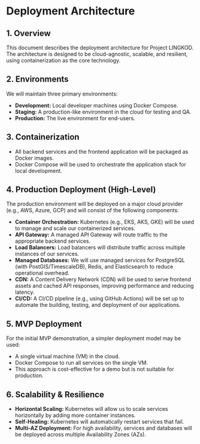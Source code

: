 # Deployment Architecture

## 1. Overview

This document describes the deployment architecture for Project LINGKOD. The architecture is designed to be cloud-agnostic, scalable, and resilient, using containerization as the core technology.

## 2. Environments

We will maintain three primary environments:

- **Development:** Local developer machines using Docker Compose.
- **Staging:** A production-like environment in the cloud for testing and QA.
- **Production:** The live environment for end-users.

## 3. Containerization

- All backend services and the frontend application will be packaged as Docker images.
- Docker Compose will be used to orchestrate the application stack for local development.

## 4. Production Deployment (High-Level)

The production environment will be deployed on a major cloud provider (e.g., AWS, Azure, GCP) and will consist of the following components:

- **Container Orchestration:** Kubernetes (e.g., EKS, AKS, GKE) will be used to manage and scale our containerized services.
- **API Gateway:** A managed API Gateway will route traffic to the appropriate backend services.
- **Load Balancers:** Load balancers will distribute traffic across multiple instances of our services.
- **Managed Databases:** We will use managed services for PostgreSQL (with PostGIS/TimescaleDB), Redis, and Elasticsearch to reduce operational overhead.
- **CDN:** A Content Delivery Network (CDN) will be used to serve frontend assets and cached API responses, improving performance and reducing latency.
- **CI/CD:** A CI/CD pipeline (e.g., using GitHub Actions) will be set up to automate the building, testing, and deployment of our applications.

## 5. MVP Deployment

For the initial MVP demonstration, a simpler deployment model may be used:

- A single virtual machine (VM) in the cloud.
- Docker Compose to run all services on the single VM.
- This approach is cost-effective for a demo but is not suitable for production.

## 6. Scalability & Resilience

- **Horizontal Scaling:** Kubernetes will allow us to scale services horizontally by adding more container instances.
- **Self-Healing:** Kubernetes will automatically restart services that fail.
- **Multi-AZ Deployment:** For high availability, services and databases will be deployed across multiple Availability Zones (AZs).

